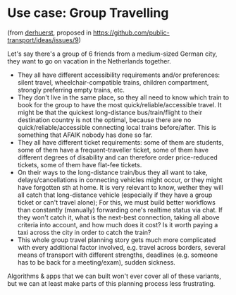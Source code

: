 # Use case: Group Travelling

(from [derhuerst](https://github.com/derhuerst), proposed in https://github.com/public-transport/ideas/issues/9)

Let's say there's a group of 6 friends from a medium-sized German city, they want to go on vacation in the Netherlands together.

* They all have different accessibility requirements and/or preferences: silent travel, wheelchair-compatible trains, children compartment, strongly preferring empty trains, etc.
* They don't live in the same place, so they all need to know which train to book for the group to have the most quick/reliable/accessible travel. It might be that the quickest long-distance bus/train/flight to their destination country is not the optimal, because there are no quick/reliable/accessible connecting local trains before/after. This is something that AFAIK nobody has done so far.
* They all have different ticket requirements: some of them are students, some of them have a frequent-traveller ticket, some of them have different degrees of disability and can therefore order price-reduced tickets, some of them have flat-fee tickets.
* On their ways to the long-distance train/bus they all want to take, delays/cancellations in connecting vehicles might occur, or they might have forgotten sth at home. It is very relevant to know, wether they will all catch that long-distance vehicle (especially if they have a group ticket or can't travel alone); For this, we must build better workflows than constantly (manually) forwarding one's realtime status via chat. If they won't catch it, what is the next-best connection, taking all above criteria into account, and how much does it cost? Is it worth paying a taxi across the city in order to catch the train?
* This whole group travel planning story gets much more complicated with every additional factor involved, e.g. travel across borders, several means of transport with different strengths, deadlines (e.g. someone has to be back for a meeting/exam), sudden sickness.

Algorithms & apps that we can built won't ever cover all of these variants, but we can at least make parts of this planning process less frustrating.
